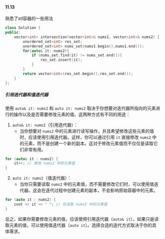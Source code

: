 
#### 11.13
熟悉了stl容器的一些用法
```c++
class Solution {
public:
    vector<int> intersection(vector<int>& nums1, vector<int>& nums2) {
        unordered_set<int> res_set;
        unordered_set<int> nums_set(nums1.begin(),nums1.end());
        for(auto& it: nums2){
            if (nums_set.find(it) != nums_set.end()){
                res_set.insert(it);
            }
        }
        return vector<int>(res_set.begin(),res_set.end());
    }
};
```
##### 引用迭代器和值迭代器
使用 `auto& it: nums2` 和 `auto it: nums2` 取决于你想要对迭代器所指向的元素进行的操作以及是否需要修改元素的值。这两种方式有不同的用途：

1. `auto& it: nums2`（引用迭代器）：
   - 当你想要对 `nums2` 中的元素进行读写操作，并且希望修改这些元素的值时，应该使用引用迭代器。这样，你可以通过引用 `it` 直接修改 `nums2` 中的元素，而不是创建一个新的副本。这对于修改元素值而不仅仅是读取它们非常有用。

```cpp
for (auto& it : nums2) {
    it++; // 修改 nums2 中的元素值
}
```

2. `auto it: nums2`（值迭代器）：
   - 当你只需要读取 `nums2` 中的元素值，而不需要修改它们时，可以使用值迭代器。这会在迭代过程中创建元素的副本，不会影响原始容器中的元素。

```cpp
for (auto it : nums2) {
    cout << it << " "; // 仅读取 nums2 中的元素值
}
```

总之，如果你需要修改元素的值，应该使用引用迭代器（`auto& it`），如果只是读取元素的值，可以使用值迭代器（`auto it`）。选择合适的迭代方式取决于你的具体需求。

